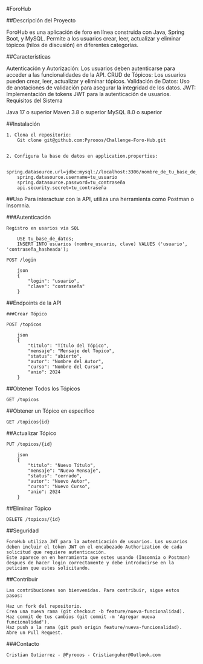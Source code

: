 #ForoHub

##Descripción del Proyecto

ForoHub es una aplicación de foro en línea construida con Java, Spring Boot, y MySQL. Permite a los usuarios crear, leer, actualizar y eliminar tópicos (hilos de discusión) en diferentes categorías.

##Características

Autenticación y Autorización: Los usuarios deben autenticarse para acceder a las funcionalidades de la API.
CRUD de Tópicos: Los usuarios pueden crear, leer, actualizar y eliminar tópicos.
Validación de Datos: Uso de anotaciones de validación para asegurar la integridad de los datos.
JWT: Implementación de tokens JWT para la autenticación de usuarios.
Requisitos del Sistema

Java 17 o superior
Maven 3.8 o superior
MySQL 8.0 o superior

##Instalación

    1. Clona el repositorio:
        Git clone git@github.com:Pyrooos/Challenge-Foro-Hub.git


    2. Configura la base de datos en application.properties:

        spring.datasource.url=jdbc:mysql://localhost:3306/nombre_de_tu_base_de_datos
        spring.datasource.username=tu_usuario
        spring.datasource.password=tu_contraseña
        api.security.secret=tu_contraseña


##Uso
Para interactuar con la API, utiliza una herramienta como Postman o Insomnia.


###Autenticación

    Registro en usarios via SQL

        USE tu_base_de_datos;
        INSERT INTO usuarios (nombre_usuario, clave) VALUES ('usuario',  'contraseña_hasheada');

    POST /login

        json
        {
            "login": "usuario",
            "clave": "contraseña"
        }

##Endpoints de la API

    ###Crear Tópico

    POST /topicos

        json
        {
            "titulo": "Título del Tópico",
            "mensaje": "Mensaje del Tópico",
            "status": "abierto",
            "autor": "Nombre del Autor",
            "curso": "Nombre del Curso",
            "anio": 2024
        }

##Obtener Todos los Tópicos

    GET /topicos

##Obtener un Tópico en especifico
    
    GET /topicos{id}

##Actualizar Tópico

    PUT /topicos/{id}

        json
        {
            "titulo": "Nuevo Título",
            "mensaje": "Nuevo Mensaje",
            "status": "cerrado",
            "autor": "Nuevo Autor",
            "curso": "Nuevo Curso",
            "anio": 2024
        }

##Eliminar Tópico

    DELETE /topicos/{id}

##Seguridad

    ForoHub utiliza JWT para la autenticación de usuarios. Los usuarios deben incluir el token JWT en el encabezado Authorization de cada solicitud que requiere autenticación. 
    Este aparece en en herramienta que estes usando (Insomnia o Postman) despues de hacer login correctamente y debe introducirse en la peticion que estes solicitando.


##Contribuir

    Las contribuciones son bienvenidas. Para contribuir, sigue estos pasos:

    Haz un fork del repositorio.
    Crea una nueva rama (git checkout -b feature/nueva-funcionalidad).
    Haz commit de tus cambios (git commit -m 'Agregar nueva funcionalidad').
    Haz push a la rama (git push origin feature/nueva-funcionalidad).
    Abre un Pull Request.

###Contacto

    Cristian Gutierrez - @Pyrooos - Cristianguher@Outlook.com

    
    